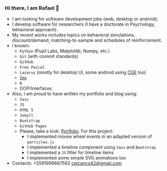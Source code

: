 ### Hi there, I am Rafael 👋

- I am looking for software development jobs (web, desktop or android).
- I develop software for researchers (I have a doctorate in Psychology, behavioral approach).
- My recent works includes topics on behavioral simulations, discount/demand, matching-to-sample and schedules of reinforcement. 
- I known:
  - `Python` (Pupil Labs, Matplotlib, Numpy, etc.)
  - `Git` (with commit standards)
  - `GitHub`
  - `Free Pascal`
  - `Lazarus` (mostly for desktop UI, some android using [CGE](https://castle-engine.io/) too)
  - [`Zmq`](https://zeromq.org/)
  - `R`
  - OOP/Interfaces
- Also, I am proud to have written my portfolio and blog using:
  - `Sass`
  - `JS`
  - `HTML 5`
  - `Jekyll`
  - `Bootstrap`
  - `GitHub Pages`
  - Please, take a look: [Portfolio](https://rafael.picanco.nom.br). For this project:
    - I implemented mouse wheel events in an adapted version of `particles.js`
    - I implemented a timeline component using `Sass` and `Bootstrap`
    - I implemented a `JS` filter for timeline items
    - I implemented some simple SVG animations too 
- Contacts:
  +5591999687592
  cpicanco42@gmail.com
